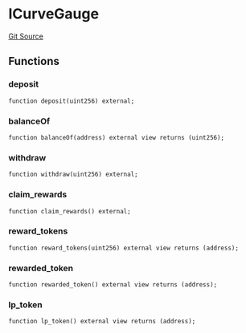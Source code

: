 # ICurveGauge
[Git Source](https://github.com/larrythecucumber321/protocol/blob/0e60393685a4ae7994ac986273cdfa4cf9c069ed/contracts/plugins/assets/convex/vendor/ConvexInterfaces.sol)


## Functions
### deposit


```solidity
function deposit(uint256) external;
```

### balanceOf


```solidity
function balanceOf(address) external view returns (uint256);
```

### withdraw


```solidity
function withdraw(uint256) external;
```

### claim_rewards


```solidity
function claim_rewards() external;
```

### reward_tokens


```solidity
function reward_tokens(uint256) external view returns (address);
```

### rewarded_token


```solidity
function rewarded_token() external view returns (address);
```

### lp_token


```solidity
function lp_token() external view returns (address);
```

